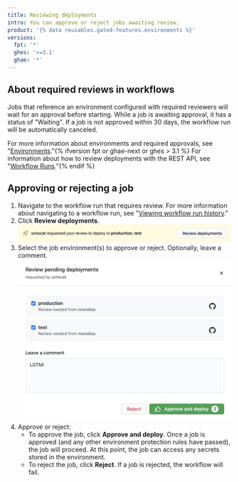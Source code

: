 ```yaml
---
title: Reviewing deployments
intro: You can approve or reject jobs awaiting review.
product: '{% data reusables.gated-features.environments %}'
versions:
  fpt: '*'
  ghes: '>=3.1'
  ghae: '*'
---
```



## About required reviews in workflows

Jobs that reference an environment configured with required reviewers will wait for an approval before starting. While a job is awaiting approval, it has a status of "Waiting". If a job is not approved within 30 days, the workflow run will be automatically canceled.

For more information about environments and required approvals, see "[Environments](/actions/reference/environments)."{% ifversion fpt or ghae-next or ghes > 3.1 %} For information about how to review deployments with the REST API, see "[Workflow Runs](/rest/reference/actions#workflow-runs)."{% endif %}

## Approving or rejecting a job

1. Navigate to the workflow run that requires review. For more information about navigating to a workflow run, see "[Viewing workflow run history](/actions/managing-workflow-runs/viewing-workflow-run-history)."
2. Click **Review deployments**. 
   ![Review deployments](/assets/images/actions-review-deployments.png)
3. Select the job environment(s) to approve or reject. Optionally, leave a comment.
   ![Approve deployments](/assets/images/actions-approve-deployments.png)
4. Approve or reject:
   - To approve the job, click **Approve and deploy**. Once a job is approved (and any other environment protection rules have passed), the job will proceed. At this point, the job can access any secrets stored in the environment.
   - To reject the job, click **Reject**. If a job is rejected, the workflow will fail.
